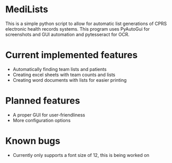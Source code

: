 # MediLists
This is a simple python script to allow for automatic list generations of CPRS electronic health records systems. This program uses PyAutoGui for screenshots and GUI automation and pytesseract for OCR. 

# Current implemented features
- Automatically finding team lists and patients
- Creating excel sheets with team counts and lists
- Creating word documents with lists for easier printing

# Planned features
- A proper GUI for user-friendliness
- More configuration options

# Known bugs
- Currently only supports a font size of 12, this is being worked on
